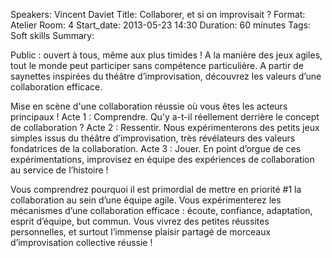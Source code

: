 Speakers: Vincent Daviet
Title: Collaborer, et si on improvisait ?
Format: Atelier
Room: 4
Start_date: 2013-05-23 14:30
Duration: 60 minutes
Tags: Soft skills
Summary:

Public : ouvert à tous, même aux plus timides !
A la manière des jeux agiles, tout le monde peut participer sans compétence particulière.
A partir de saynettes inspirées du théâtre d’improvisation, découvrez les valeurs d’une collaboration efficace.

Mise en scène d'une collaboration réussie où vous êtes les acteurs principaux !
Acte 1 : Comprendre.
Qu’y a-t-il réellement derrière le concept de collaboration ?
Acte 2 : Ressentir.
Nous expérimenterons des petits jeux simples issus du théâtre d’improvisation, très révélateurs des valeurs fondatrices de la collaboration.
Acte 3 : Jouer.
En point d’orgue de ces expérimentations, improvisez en équipe des expériences de collaboration au service de l’histoire !

Vous comprendrez pourquoi il est primordial de mettre en priorité #1 la collaboration au sein d’une équipe agile.
Vous expérimenterez les mécanismes d’une collaboration efficace : écoute, confiance, adaptation, esprit d’équipe, but commun.
Vous vivrez des petites réussites personnelles, et surtout l’immense plaisir partagé de morceaux d’improvisation collective réussie !
